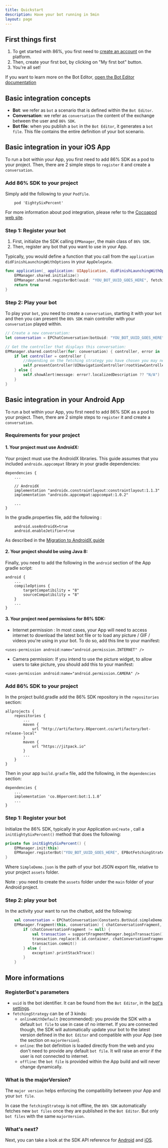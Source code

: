 ```yaml
---
title: Quickstart
description: Have your bot running in 5min
layout: page
---
```


## First things first


1. To get started with 86%, you first need to [create an account](https://editor.86percent.co/welcome) on the platform.
2. Then, create your first bot, by clicking on "My first bot" button. 
3. You're all set!

If you want to learn more on the Bot Editor, [open the Bot Editor documentation](editor.md)

## Basic integration concepts 

 - **Bot**: we refer as `bot` a scenario that is defined within the `Bot Editor`.
 - **Conversation**: we refer as `conversation` the content of the exchange between the user and `86% SDK`.   
 - **Bot file**: when you publish a `bot` in the `Bot Editor`, it generates a `bot file`. This file contains the entire definition of your bot scenario.

## Basic integration in your iOS App 

To run a bot within your App, you first need to add 86% SDK as a pod to your project. Then, there are 2 simple steps to `register` it and create a `conversation`.

### Add 86% SDK to your project
Simply add the following to your `Podfile`.

```
    pod 'EightySixPercent'
```
For more information about pod integration, please refer to the [Cocoapod web site](https://cocoapods.org/).

### Step 1: Register your bot
1. First, initialize the SDK calling `EPManager`, the main class of `86% SDK`. 
2. Then, register any bot that you want to use in your App.  

Typically, you would define a function that you call from the `application didFinishLaunchingWithOptions` in your `AppDelegate`.   

```swift
func application(_ application: UIApplication, didFinishLaunchingWithOptions launchOptions: [UIApplication.LaunchOptionsKey: Any]?) -> Bool {
    EPManager.shared.initialize()
    EPManager.shared.registerBot(uuid: "YOU_BOT_UUID_GOES_HERE", fetchingStrategy: .online(majorVersion: nil))
    return true
}
```
   
### Step 2: Play your bot

To play your `bot`, you need to create a `conversation`, starting it with your `bot` and then you can present the `86% SDK` main controller with your `conversation` played within.

```swift
// Create a new conversation: 
let conversation = EPChatConversation(botUuid: "YOU_BOT_UUID_GOES_HERE")

// Get the controller that displays this conversation:
EPManager.shared.controller(for: conversation) { controller, error in
    if let controller = controller {
        //depending on the fetching strategy you have chosen you may need to handle error and a HUD
        self.presentController(UINavigationController(rootViewController: controller))
    } else {
        self.showAlert(message: error?.localizedDescription ?? "N/A")
    }
}
``` 

## Basic integration in your Android App

To run a bot within your App, you first need to add 86% SDK as a pod to your project. Then, there are 2 simple steps to `register` it and create a `conversation`.

### Requirements for your project

#### 1. Your project must use AndroidX:
Your project must use the AndroidX libraries. This guide assumes that you included `androidx.appcompat` library in your gradle dependencies:
```
dependencies {
    ...

    // AndroidX
    implementation "androidx.constraintlayout:constraintlayout:1.1.3"
    implementation "androidx.appcompat:appcompat:1.0.2"

    ...
}
``` 

In the gradle.properties file, add the following :
```
    android.useAndroidX=true
    android.enableJetifier=true
```
As described in the [Migration to AndroidX guide](https://developer.android.com/jetpack/androidx/migrate)

#### 2. Your project should be using Java 8:
Finally, you need to add the following in the `android` section of the App gradle script:
 ```
 android {
     ...
     compileOptions {
         targetCompatibility = "8"
         sourceCompatibility = "8"
     }
     ...
 }
 ```

#### 3. Your project need permissions for 86% SDK:
* Internet permission :
In most cases, your App will need to access internet to download the latest bot file or to load any picture / GIF / videos you're using in your bot. To do so, add this line to your manifest:
``` 
<uses-permission android:name="android.permission.INTERNET" />
```

* Camera permission: 
If you intend to use the picture widget, to allow users to take picture, you should add this to your manifest: 
``` 
<uses-permission android:name="android.permission.CAMERA" />
```


### Add 86% SDK to your project

In the project build.gradle add the 86% SDK repository in the `repositories` section:
```
allprojects {
    repositories {
        ...
        maven {
            url "http://artifactory.86percent.co/artifactory/bot-release-local"
        }
        maven { 
            url "https://jitpack.io" 
        }
        ...
    }
}
```

Then in your app `build.gradle` file, add the following, in the `dependencies` section: 

```
dependencies {
    ...
    implementation 'co.86percent:bot:1.1.0’
    ... 
}
```

### Step 1: Register your bot

Initialize the 86% SDK, typically in your Application `onCreate` , call a `initEightySixPercent()` method that does the following: 

```kotlin
private fun initEightySixPercent() {
    EPManager.init(this)
    EPManager.registerBot("YOU_BOT_UUID_GOES_HERE", EPBotFetchingStrategy.OnlineWithDefault(1,"SimpleDemo.json"))
}
```

Where `SimpleDemo.json` is the path of your bot JSON export file, relative to your project `assets` folder.

Note : you need to create the `assets` folder under the `main` folder of your Android project. 

### Step 2: play your bot

In the activity your want to run the chatbot, add the following: 

```kotlin
    val conversation = EPChatConversation(Constants.BotUuid.simpleDemo)
    EPManager.fragment(this, conversation) { chatConversationFragment, exception ->
        if (chatConversationFragment != null) {
            val transaction = supportFragmentManager.beginTransaction()
            transaction.replace(R.id.container, chatConversationFragment)
            transaction.commit()
        } else {
            exception?.printStackTrace()
        }
    }
```

## More informations

### RegisterBot's parameters 
- `uuid` is the bot identifier. It can be found from the `Bot Editor`, in the [bot's settings](editor.md#settings-uuid).
- `fetchingStrategy` can be of 3 kinds:
    - `onlineWithDefault` (recommended): you provide the SDK with a default `bot file` to use in case of no internet. If you are connected though, the SDK will automatically update your bot to the latest version defined in the `Bot Editor` and compatible with your App (see the section on `majorVersion`).    
    - `online`: the bot definition is loaded directly from the web and you don't need to provide any default `bot file`. It will raise an error if the user is not connected to internet.
    - `offline`: the `bot file` is provided within the App build and will never change dynamically.
    
### What is the majorVersion? 

The `major version` helps enforcing the compatibility between your App and your `bot file`. 

In case the `fetchingStrategy` is not offline, the `86% SDK` automatically fetches new `bot files` once they are published in the `Bot Editor`. But only `bot files` with the same `majorVersion`.
 
### What's next?

Next, you can take a look at the SDK API reference for [Android](https://www.86percent.co/documentation/android/) and [iOS](https://www.86percent.co/documentation/ios/).
